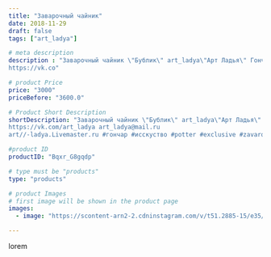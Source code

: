 ```yaml
---
title: "Заварочный чайник"
date: 2018-11-29
draft: false
tags: ["art_ladya"]

# meta description
description : "Заварочный чайник \"Бублик\" art_ladya\"Арт Ладья\" Гончарная мастерская в Нижнем Новгороде. Изготовление керамики и мастер//-классы по обучению. 
https://vk.co"

# product Price
price: "3000"
priceBefore: "3600.0"

# Product Short Description
shortDescription: "Заварочный чайник \"Бублик\" art_ladya\"Арт Ладья\" Гончарная мастерская в Нижнем Новгороде. Изготовление керамики и мастер//-классы по обучению. 
https://vk.com/art_ladya art_ladya@mail.ru 
art//-ladya.Livemaster.ru #гончар #исскуство #potter #exclusive #zavarotnyuk #керамикаручнаяработа #керамиканазаказ #handmade #керамика #гончарнаяпосуда #эксклюзивнаякерамика #painter #tea #decor #ceramicar #nntoday #claygoods #restaurant #earthenware #ceramic #design #kraft #teatradition #ceramicart #teapot #заварочныйчайник #clay #авторскаякерамика"

#product ID
productID: "Bqxr_G8gqdp"

# type must be "products"
type: "products"

# product Images
# first image will be shown in the product page
images:
  - image: "https://scontent-arn2-2.cdninstagram.com/v/t51.2885-15/e35/44917785_336244963834248_5042936420750434500_n.jpg?tp=1&_nc_ht=scontent-arn2-2.cdninstagram.com&_nc_cat=100&_nc_ohc=TU8LkfXwx6kAX9Kkp8c&ccb=7-4&oh=bba29e441c753e11495fe7099acc8abf&oe=60865CD1&_nc_sid=86f79a&ig_cache_key=MTkyMzUxMTk2ODY0ODU3MDcyOQ%3D%3D.2-ccb7-4"

---
```

lorem

